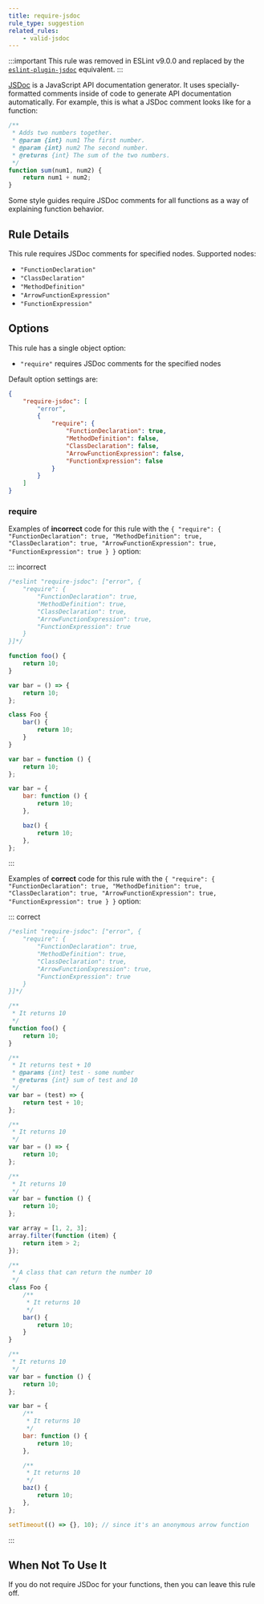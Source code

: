 ```yaml
---
title: require-jsdoc
rule_type: suggestion
related_rules:
    - valid-jsdoc
---
```


:::important
This rule was removed in ESLint v9.0.0 and replaced by the [`eslint-plugin-jsdoc`](https://github.com/gajus/eslint-plugin-jsdoc) equivalent.
:::

[JSDoc](http://usejsdoc.org) is a JavaScript API documentation generator. It uses specially-formatted comments inside of code to generate API documentation automatically. For example, this is what a JSDoc comment looks like for a function:

```js
/**
 * Adds two numbers together.
 * @param {int} num1 The first number.
 * @param {int} num2 The second number.
 * @returns {int} The sum of the two numbers.
 */
function sum(num1, num2) {
    return num1 + num2;
}
```

Some style guides require JSDoc comments for all functions as a way of explaining function behavior.

## Rule Details

This rule requires JSDoc comments for specified nodes. Supported nodes:

- `"FunctionDeclaration"`
- `"ClassDeclaration"`
- `"MethodDefinition"`
- `"ArrowFunctionExpression"`
- `"FunctionExpression"`

## Options

This rule has a single object option:

- `"require"` requires JSDoc comments for the specified nodes

Default option settings are:

```json
{
    "require-jsdoc": [
        "error",
        {
            "require": {
                "FunctionDeclaration": true,
                "MethodDefinition": false,
                "ClassDeclaration": false,
                "ArrowFunctionExpression": false,
                "FunctionExpression": false
            }
        }
    ]
}
```

### require

Examples of **incorrect** code for this rule with the `{ "require": { "FunctionDeclaration": true, "MethodDefinition": true, "ClassDeclaration": true, "ArrowFunctionExpression": true, "FunctionExpression": true } }` option:

::: incorrect

```js
/*eslint "require-jsdoc": ["error", {
    "require": {
        "FunctionDeclaration": true,
        "MethodDefinition": true,
        "ClassDeclaration": true,
        "ArrowFunctionExpression": true,
        "FunctionExpression": true
    }
}]*/

function foo() {
    return 10;
}

var bar = () => {
    return 10;
};

class Foo {
    bar() {
        return 10;
    }
}

var bar = function () {
    return 10;
};

var bar = {
    bar: function () {
        return 10;
    },

    baz() {
        return 10;
    },
};
```

:::

Examples of **correct** code for this rule with the `{ "require": { "FunctionDeclaration": true, "MethodDefinition": true, "ClassDeclaration": true, "ArrowFunctionExpression": true, "FunctionExpression": true } }` option:

::: correct

```js
/*eslint "require-jsdoc": ["error", {
    "require": {
        "FunctionDeclaration": true,
        "MethodDefinition": true,
        "ClassDeclaration": true,
        "ArrowFunctionExpression": true,
        "FunctionExpression": true
    }
}]*/

/**
 * It returns 10
 */
function foo() {
    return 10;
}

/**
 * It returns test + 10
 * @params {int} test - some number
 * @returns {int} sum of test and 10
 */
var bar = (test) => {
    return test + 10;
};

/**
 * It returns 10
 */
var bar = () => {
    return 10;
};

/**
 * It returns 10
 */
var bar = function () {
    return 10;
};

var array = [1, 2, 3];
array.filter(function (item) {
    return item > 2;
});

/**
 * A class that can return the number 10
 */
class Foo {
    /**
     * It returns 10
     */
    bar() {
        return 10;
    }
}

/**
 * It returns 10
 */
var bar = function () {
    return 10;
};

var bar = {
    /**
     * It returns 10
     */
    bar: function () {
        return 10;
    },

    /**
     * It returns 10
     */
    baz() {
        return 10;
    },
};

setTimeout(() => {}, 10); // since it's an anonymous arrow function
```

:::

## When Not To Use It

If you do not require JSDoc for your functions, then you can leave this rule off.
